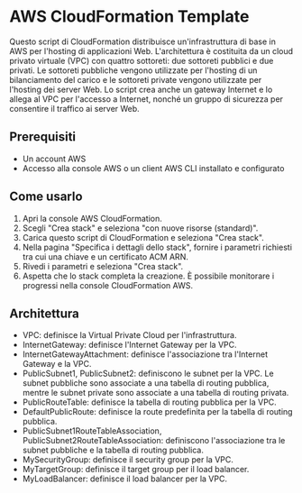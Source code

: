 # AWS CloudFormation Template

Questo script di CloudFormation distribuisce un'infrastruttura di base in AWS per l'hosting di applicazioni Web. L'architettura è costituita da un cloud privato virtuale (VPC) con quattro sottoreti: due sottoreti pubblici e due privati. Le sottoreti pubbliche vengono utilizzate per l'hosting di un bilanciamento del carico e le sottoreti private vengono utilizzate per l'hosting dei server Web. Lo script crea anche un gateway Internet e lo allega al VPC per l'accesso a Internet, nonché un gruppo di sicurezza per consentire il traffico ai server Web.

## Prerequisiti

- Un account AWS
- Accesso alla console AWS o un client AWS CLI installato e configurato

## Come usarlo

1. Apri la console AWS CloudFormation.
2. Scegli "Crea stack" e seleziona "con nuove risorse (standard)".
3. Carica questo script di CloudFormation e seleziona "Crea stack".
4. Nella pagina "Specifica i dettagli dello stack", fornire i parametri richiesti tra cui una chiave e un certificato ACM ARN.
5. Rivedi i parametri e seleziona "Crea stack".
6. Aspetta che lo stack completa la creazione. È possibile monitorare i progressi nella console CloudFormation AWS.

## Architettura

- VPC: definisce la Virtual Private Cloud per l'infrastruttura.
- InternetGateway: definisce l'Internet Gateway per la VPC.
- InternetGatewayAttachment: definisce l'associazione tra l'Internet Gateway e la VPC.
- PublicSubnet1, PublicSubnet2: definiscono le subnet per la VPC. Le subnet pubbliche sono associate a una tabella di routing pubblica, mentre le subnet private sono associate a una tabella di routing privata.
- PublicRouteTable: definisce la tabella di routing pubblica per la VPC.
- DefaultPublicRoute: definisce la route predefinita per la tabella di routing pubblica.
- PublicSubnet1RouteTableAssociation, PublicSubnet2RouteTableAssociation: definiscono l'associazione tra le subnet pubbliche e la tabella di routing pubblica.
- MySecurityGroup: definisce il security group per la VPC.
- MyTargetGroup: definisce il target group per il load balancer.
- MyLoadBalancer: definisce il load balancer per la VPC.
